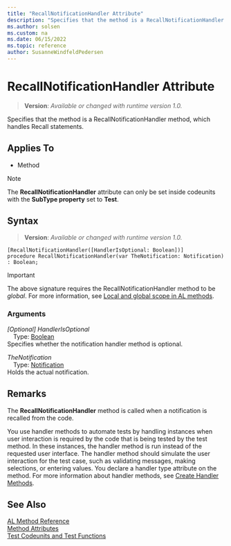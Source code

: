 ```yaml
---
title: "RecallNotificationHandler Attribute"
description: "Specifies that the method is a RecallNotificationHandler method, which handles Recall statements."
ms.author: solsen
ms.custom: na
ms.date: 06/15/2022
ms.topic: reference
author: SusanneWindfeldPedersen
---
```

[//]: # (START>DO_NOT_EDIT)
[//]: # (IMPORTANT:Do not edit any of the content between here and the END>DO_NOT_EDIT.)
[//]: # (Any modifications should be made in the .xml files in the ModernDev repo.)

# RecallNotificationHandler Attribute
> **Version**: _Available or changed with runtime version 1.0._

Specifies that the method is a RecallNotificationHandler method, which handles Recall statements.


## Applies To

- Method

> [!NOTE]
> The **RecallNotificationHandler** attribute can only be set inside codeunits with the **SubType property** set to **Test**.

## Syntax


> **Version**: _Available or changed with runtime version 1.0._
```AL
[RecallNotificationHandler([HandlerIsOptional: Boolean])]
procedure RecallNotificationHandler(var TheNotification: Notification) : Boolean;
```
> [!IMPORTANT]
> The above signature requires the RecallNotificationHandler method to be *global*. For more information, see [Local and global scope in AL methods](../devenv-al-methods.md%23local-and-global-scope).

### Arguments
*[Optional] HandlerIsOptional*  
&emsp;Type: [Boolean](../methods-auto/boolean/boolean-data-type.md)  
Specifies whether the notification handler method is optional.  

*TheNotification*  
&emsp;Type: [Notification](../methods-auto/notification/notification-data-type.md)  
Holds the actual notification.  

[//]: # (IMPORTANT: END>DO_NOT_EDIT)

## Remarks

The **RecallNotificationHandler** method is called when a notification is recalled from the code.

You use handler methods to automate tests by handling instances when user interaction is required by the code that is being tested by the test method. In these instances, the handler method is run instead of the requested user interface. The handler method should simulate the user interaction for the test case, such as validating messages, making selections, or entering values. You declare a handler type attribute on the method. For more information about handler methods, see [Create Handler Methods](../devenv-creating-handler-methods.md).

## See Also

[AL Method Reference](../methods-auto/library.md)  
[Method Attributes](devenv-method-attributes.md)  
[Test Codeunits and Test Functions](../devenv-test-codeunits-and-test-methods.md)
